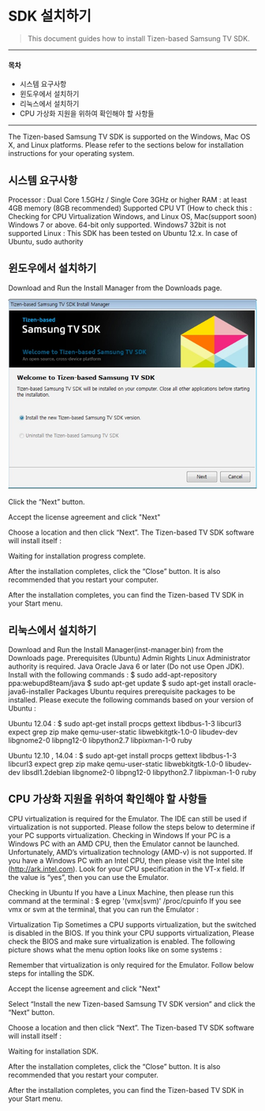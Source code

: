 # SDK 설치하기

> This document guides how to install Tizen-based Samsung TV SDK.

---

#### 목차
 * 시스템 요구사항
 * 윈도우에서 설치하기
 * 리눅스에서 설치하기
 * CPU 가상화 지원을 위하여 확인해야 할 사항들

---

The Tizen-based Samsung TV SDK is supported on the Windows, Mac OS X, and Linux platforms. Please refer to the sections below for installation instructions for your operating system.

## 시스템 요구사항

Processor : Dual Core 1.5GHz / Single Core 3GHz or higher
RAM : at least 4GB memory (8GB recommended)
Supported CPU VT (How to check this : Checking for CPU Virtualization
Windows, and Linux OS, Mac(support soon)
Windows 7 or above. 64-bit only supported.
Windows7 32bit is not supported
Linux : This SDK has been tested on Ubuntu 12.x.
In case of Ubuntu, sudo authority

## 윈도우에서 설치하기

Download and Run the Install Manager from the Downloads page.

![](./_images/Installmanager_1(2).jpg)

Click the “Next” button.
 

Accept the license agreement and click "Next"
 

Choose a location and then click “Next”. The Tizen-based TV SDK software will install itself :
 

Waiting for installation progress complete. 
 

After the installation completes, click the “Close” button. It is also recommended that you restart your computer.
 

After the installation completes, you can find the Tizen-based TV SDK in your Start menu.

## 리눅스에서 설치하기

Download and Run the Install Manager(inst-manager.bin) from the Downloads page. 
Prerequisites (Ubuntu)
Admin Rights
Linux Administrator authority is required.
Java
Oracle Java 6 or later (Do not use Open JDK). Install with the following commands :
$ sudo add-apt-repository ppa:webupd8team/java
$ sudo apt-get update
$ sudo apt-get install oracle-java6-installer
Packages
Ubuntu requires prerequisite packages to be installed. Please execute the following commands based on your version of Ubuntu :

Ubuntu 12.04 :
$ sudo apt-get install procps gettext libdbus-1-3 libcurl3 expect grep zip make qemu-user-static libwebkitgtk-1.0-0 libudev-dev libgnome2-0 libpng12-0 libpython2.7 libpixman-1-0 ruby

Ubuntu 12.10 , 14.04 :
$ sudo apt-get install procps gettext libdbus-1-3 libcurl3 expect grep zip make qemu-user-static libwebkitgtk-1.0-0 libudev-dev libsdl1.2debian libgnome2-0 libpng12-0 libpython2.7 libpixman-1-0 ruby
 
## CPU 가상화 지원을 위하여 확인해야 할 사항들

CPU virtualization is required for the Emulator. The IDE can still be used if virtualization is not supported. Please follow the steps below to determine if your PC supports virtualization. 
Checking in Windows
If your PC is a Windows PC with an AMD CPU, then the Emulator cannot be launched. Unfortunately, AMD’s virtualization technology (AMD-v) is not supported.
If you have a Windows PC with an Intel CPU, then please visit the Intel site (http://ark.intel.com). Look for your CPU specification in the VT-x field. If the value is “yes”, then you can use the Emulator. 

 
Checking in Ubuntu
If you have a Linux Machine, then please run this command at the terminal : 
$ egrep '(vmx|svm)' /proc/cpuinfo
If you see vmx or svm at the terminal, that you can run the Emulator :

 
Virtualization Tip
Sometimes a CPU supports virtualization, but the switched is disabled in the BIOS. If you think your CPU supports virtualization,
Please check the BIOS and make sure virtualization is enabled. The following picture shows what the menu option looks like on some systems :

Remember that virtualization is only required for the Emulator. 
Follow below steps for intalling the SDK.
 

Accept the license agreement and click "Next"
 

Select “Install the new Tizen-based Samsung TV SDK version” and click the “Next” button.
 

Choose a location and then click “Next”. The Tizen-based TV SDK software will install itself :
 

Waiting for installation SDK.
 
 
After the installation completes, click the “Close” button. It is also recommended that you restart your computer.
 

After the installation completes, you can find the Tizen-based TV SDK in your Start menu.

